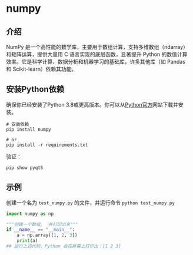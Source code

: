 # numpy

## 介绍

NumPy 是一个高性能的数学库，主要用于数组计算，支持多维数组（ndarray）和矩阵运算，提供大量用 C 语言实现的底层函数，显著提升 Python 的数值计算效率。它是科学计算、数据分析和机器学习的基础库，许多其他库（如 Pandas 和 Scikit-learn）依赖其功能。

## 安装Python依赖

确保你已经安装了Python 3.8或更高版本。你可以从[Python官方](https://www.python.org/downloads/)网站下载并安装。

```shell
# 安装依赖
pip install numpy

# or
pip install -r requirements.txt
```

验证：

```shell
pip show pyqt5
```

## 示例

创建一个名为 `test_numpy.py` 的文件，并运行命令 `python test_numpy.py`

```python
import numpy as np

"""创建一个数组,  并打印出来"""
if __name__ == "__main__":
    a = np.array([1, 2, 3])
    print(a)
## 运行上述代码，Python 会在屏幕上打印出：[1 2 3]
```
